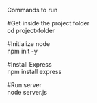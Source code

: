 Commands to run

#Get inside the project folder
<br>
cd project-folder

#Initialize node
<br>
npm init -y

#Install Express
<br>
npm install express

#Run server
<br>
node server.js
